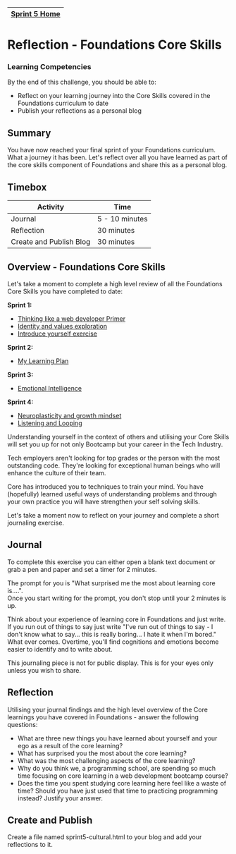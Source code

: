 [Sprint 5 Home](README.md)|
---|

# Reflection - Foundations Core Skills

### Learning Competencies
By the end of this challenge, you should be able to:

- Reflect on your learning journey into the Core Skills covered in the Foundations curriculum to date
- Publish your reflections as a personal blog

## Summary
You have now reached your final sprint of your Foundations curriculum.  What a journey it has been.  Let's reflect over all you have learned as part of the core skills component of Foundations and share this as a personal blog. 

## Timebox
Activity | Time|
------------|----------|
Journal | 5 - 10 minutes
Reflection | 30 minutes
Create and Publish Blog  | 30 minutes

## Overview - Foundations Core Skills
Let's take a moment to complete a high level review of all the Foundations Core Skills you have completed to date:

__Sprint 1:__
 - [Thinking like a web developer Primer](../sprint-1/think-like-a-programmer-primer.md)   
 - [Identity and values exploration](../sprint-1/core-identity-and-values.md) 
 - [Introduce yourself exercise](../sprint-1/core-introduce-yourself.md)  
 
 __Sprint 2:__
 - [My Learning Plan](../sprint-2/core-learning-plan.md)
 
 __Sprint 3:__
 - [Emotional Intelligence](../sprint-3/core-eq.md)
 
 __Sprint 4:__
 - [Neuroplasticity and growth mindset](../sprint-4/core-neuro-growth-mindset.md)
 - [Listening and Looping](../resources/listening-looping.md)


Understanding yourself in the context of others and utilising your Core Skills will set you up for not only Bootcamp but your career in the Tech Industry.

Tech employers aren't looking for top grades or the person with the most outstanding code.  They're looking for exceptional human beings who will enhance the culture of their team. 

Core has introduced you to techniques to train your mind.  You have (hopefully) learned useful ways of understanding problems and through your own practice you will have strengthen your self solving skills.

Let's take a moment now to reflect on your journey and complete a short journaling exercise.


## Journal

To complete this exercise you can either open a blank text document or grab a pen and paper and set a timer for 2 minutes.

The prompt for you is "What surprised me the most about learning core is....".\
Once you start writing for the prompt, you don't stop until your 2 minutes is up.  

Think about your experience of learning core in Foundations and just write.  
If you run out of things to say just write "I've run out of things to say - I don't know what to say... this is really boring... I hate it when I'm bored."  What ever comes.  Overtime, you'll find cognitions and emotions become easier to identify and to write about.  

This journaling piece is not for public display.  This is for your eyes only unless you wish to share.   


## Reflection

Utilising your journal findings and the high level overview of the Core learnings you have covered in Foundations - answer the following questions:

- What are three new things you have learned about yourself and your ego as a result of the core learning?
- What has surprised you the most about the core learning?
- What was the most challenging aspects of the core learning?
- Why do you think we, a programming school, are spending so much time focusing on core learning in a web development bootcamp course?
- Does the time you spent studying core learning here feel like a waste of time? Should you have just used that time to practicing programming instead? Justify your answer.

## Create and Publish

Create a file named sprint5-cultural.html to your blog and add your reflections to it. 

